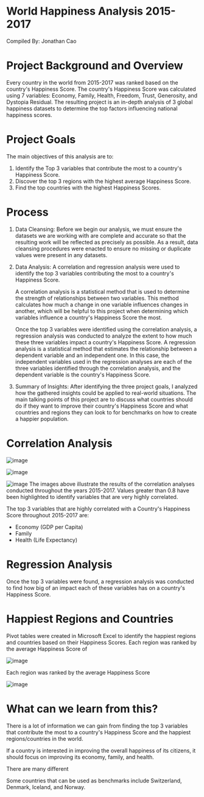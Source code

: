 # World Happiness Analysis 2015-2017
Compiled By: Jonathan Cao

# Project Background and Overview 
Every country in the world from 2015-2017 was ranked based on the country's Happiness Score. The country's Happiness Score was calculated using 7 variables: Economy, Family, Health, Freedom, Trust, Generosity, and Dystopia Residual. The resulting project is an in-depth analysis of 3 global happiness datasets to determine the top factors influencing national happiness scores. 

# Project Goals 
The main objectives of this analysis are to: 
1. Identify the Top 3 variables that contribute the most to a country's Happiness Score.
2. Discover the top 3 regions with the highest average Happiness Score.
3. Find the top countries with the highest Happiness Scores.

# Process
1. Data Cleansing: Before we begin our analysis, we must ensure the datasets we are working with are complete and accurate so that the resulting work will be reflected as precisely as possible. As a result, data cleansing procedures were enacted to ensure no missing or duplicate values were present in any datasets.
2. Data Analysis: A correlation and regression analysis were used to identify the top 3 variables contributing the most to a country's Happiness Score.

   A correlation analysis is a statistical method that is used to determine the strength of relationships between two variables. This method calculates how much a change in one variable influences changes in another, which will be helpful to this project when determining which variables influence a country's Happiness Score the most.

   Once the top 3 variables were identified using the correlation analysis, a regression analysis was conducted to analyze the extent to how much these three variables impact a country's Happiness Score. A regression analysis is a statistical method that estimates the relationship between a dependent variable and an independent one. In this case, the independent variables used in the regression analyses are each of the three variables identified through the correlation analysis, and the dependent variable is the country's Happiness Score.

3. Summary of Insights: After identifying the three project goals, I analyzed how the gathered insights could be applied to real-world situations. The main talking points of this project are to discuss what countries should do if they want to improve their country's Happiness Score and what countries and regions they can look to for benchmarks on how to create a happier population. 

# Correlation Analysis 
![image](https://github.com/user-attachments/assets/ae49b688-34eb-43d4-83ea-2706fdc7e309)

![image](https://github.com/user-attachments/assets/092d2059-9be6-40b9-86cd-ba51304ca835)

![image](https://github.com/user-attachments/assets/38ad0845-e22f-4f14-b386-0060791521fe)
The images above illustrate the results of the correlation analyses conducted throughout the years 2015-2017. Values greater than 0.8 have been highlighted to identify variables that are very highly correlated.

The top 3 variables that are highly correlated with a Country's Happiness Score throughout 2015-2017 are:
* Economy (GDP per Capita)
* Family
* Health (Life Expectancy)

# Regression Analysis 
Once the top 3 variables were found, a regression analysis was conducted to find how big of an impact each of these variables has on a country's Happiness Score.

# Happiest Regions and Countries 
Pivot tables were created in Microsoft Excel to identify the happiest regions and countries based on their Happiness Scores. Each region was ranked by the average Happiness Score of 

![image](https://github.com/user-attachments/assets/5379975f-d18b-4665-8549-5f1d082238c6)

Each region was ranked by the average Happiness Score 

![image](https://github.com/user-attachments/assets/8e56418e-48c4-4862-bef2-c263c3446896)


# What can we learn from this? 
There is a lot of information we can gain from finding the top 3 variables that contribute the most to a country's Happiness Score and the happiest regions/countries in the world. 

If a country is interested in improving the overall happiness of its citizens, it should focus on improving its economy, family, and health. 

There are many different 

Some countries that can be used as benchmarks include Switzerland, Denmark, Iceland, and Norway. 

